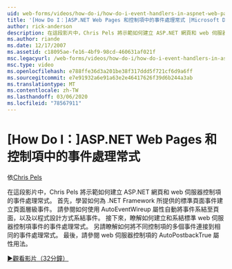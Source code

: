 ```yaml
---
uid: web-forms/videos/how-do-i/how-do-i-event-handlers-in-aspnet-web-pages-and-controls
title: '[How Do I：]ASP.NET Web Pages 和控制項中的事件處理常式 |Microsoft Docs'
author: rick-anderson
description: 在這段影片中，Chris Pels 將示範如何建立 ASP.NET 網頁和 web 伺服器控制項的事件處理常式。 首先，瞭解如何建立頁面層級事件 。
ms.author: riande
ms.date: 12/17/2007
ms.assetid: c18095ae-fe16-4bf9-98cd-460631af021f
msc.legacyurl: /web-forms/videos/how-do-i/how-do-i-event-handlers-in-aspnet-web-pages-and-controls
msc.type: video
ms.openlocfilehash: e788ffe36d3a201be38f317ddd5f721cf6d9a6ff
ms.sourcegitcommit: e7e91932a6e91a63e2e46417626f39d6b244a3ab
ms.translationtype: MT
ms.contentlocale: zh-TW
ms.lasthandoff: 03/06/2020
ms.locfileid: "78567911"
---
```

# <a name="how-do-i-event-handlers-in-aspnet-web-pages-and-controls"></a>[How Do I：]ASP.NET Web Pages 和控制項中的事件處理常式

依[Chris Pels](https://twitter.com/chrispels)

在這段影片中，Chris Pels 將示範如何建立 ASP.NET 網頁和 web 伺服器控制項的事件處理常式。 首先，學習如何為 .NET Framework 所提供的標準頁面事件建立頁面層級事件。 請參閱如何使用 AutoEventWireup 屬性自動將事件系結至頁面，以及以程式設計方式系結事件。 接下來，瞭解如何建立和系結標準 web 伺服器控制項事件的事件處理常式。 另請瞭解如何將不同控制項的多個事件連接到相同的事件處理常式。 最後，請參閱 web 伺服器控制項的 AutoPostbackTrue 屬性用法。

[&#9654;觀看影片（32分鐘）](https://channel9.msdn.com/Blogs/ASP-NET-Site-Videos/how-do-i-event-handlers-in-aspnet-web-pages-and-controls)
